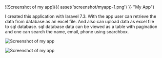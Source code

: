 ![Screenshot of my app]({{ asset('screenshot/myapp-1.png') }} "My App")

I created this application with laravel 7.3. With the app user can retrieve the data from database as an excel file. And also can upload data as excel file to sql database. sql database data can be viewed as a table with pagination and one can search the name, email, phone using searchbox.

![Screenshot of my app](C:\Users\Kundan\Pictures\Screenshots\myapp-2.png "My App")

![Screenshot of my app](C:\Users\Kundan\Pictures\Screenshots\myapp-3.png "My App")
